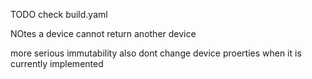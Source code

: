TODO
check build.yaml

NOtes
a device cannot return another device 

more serious immutability
also dont change device proerties when it is currently implemented